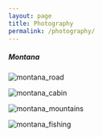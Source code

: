 ```yaml
---
layout: page
title: Photography
permalink: /photography/
---
```

##### Montana 

![montana_road](https://phillipsantoro.github.io/images/2012-06-21_montana_road.jpg "Montana Road")

![montana_cabin](https://phillipsantoro.github.io/images/2012-06-21_montana_cabin.jpg "Montana Cabin")

![montana_mountains](https://phillipsantoro.github.io/images/2012-06-21_montana_mountains.jpg "Montana Mountains")

![montana_fishing](https://phillipsantoro.github.io/images/2012-06-21_montana_fishing.jpg "Montana Fishing")
